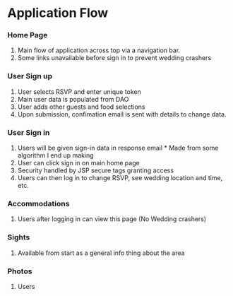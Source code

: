 # Application Flow

### Home Page
  1. Main flow of application across top via a navigation bar.
  2. Some links unavailable before sign in to prevent wedding crashers
  
### User Sign up
  1. User selects RSVP and enter unique token
  2. Main user data is populated from DAO
  3. User adds other guests and food selections
  4. Upon submission, confimation email is sent with details to change data.
  
### User Sign in
  1. Users will be given sign-in data in response email
    * Made from some algorithm I end up making
  2. User can click sign in on main home page
  3. Security handled by JSP secure tags granting access
  4. Users can then log in to change RSVP, see wedding location and time, etc.
  
### Accommodations
  1. Users after logging in can view this page (No Wedding crashers)
  
### Sights
  1. Available from start as a general info thing about the area
  
### Photos
  1. Users
